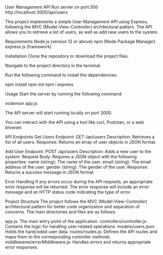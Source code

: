 User Management API
Run server on port:300
http://localhost:3000/api/users

This project implements a simple User Management API using Express, following the MVC (Model-View-Controller) architectural pattern. The API allows you to retrieve a list of users, as well as add new users to the system.

Requirements
Node.js (version 12 or above)
npm (Node Package Manager)
express js (framework)

Installation
Clone the repository or download the project files.

Navigate to the project directory in the terminal.

Run the following command to install the dependencies:

npm install
npm init
npm i express

Usage
Start the server by running the following command:

nodemon app.js

The API server will start running locally on port 3000.

You can interact with the API using a tool like curl, Postman, or a web browser.

API Endpoints
Get Users
Endpoint: GET /api/users
Description: Retrieves a list of all users.
Response: Returns an array of user objects in JSON format.

Add User
Endpoint: POST /api/users
Description: Adds a new user to the system.
Request Body: Requires a JSON object with the following properties:
name (string): The name of the user.
email (string): The email address of the user.
gender (string): The gender of the user.
Response: Returns a success message in JSON format.

Error Handling
If any errors occur during the API requests, an appropriate error response will be returned. The error response will include an error message and an HTTP status code indicating the type of error.

Project Structure
The project follows the MVC (Model-View-Controller) architectural pattern for better code organization and separation of concerns. The main directories and files are as follows:

app.js: The main entry point of the application.
controllers/controller.js: Contains the logic for handling user-related operations.
models/users.json: Holds the hardcoded user data.
routes/routes.js: Defines the API routes and maps them to the corresponding controller methods.
middlewares/errorMiddleware.js: Handles errors and returns appropriate error responses.

